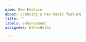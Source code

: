 ```yaml
---
name: New Feature
about: Creating a new basic feature
title: ''
labels: enhancement
assignees: EthanHolen

---
```



